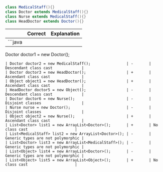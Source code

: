 ```java
class MedicalStaff(){}  
class Doctor extends MedicalStaff(){}  
class Nurse extends MedicalStaff(){}  
class HeadDoctor extends Doctor(){}  
```

|                                                     | Correct | Explanation                       |
|-----------------------------------------------------|---------|-----------------------------------|
| ```java 
Doctor doctor1 = new Doctor();
```                      | +       | No class cast                     |
| Doctor doctor2 = new MedicalStaff();                | -       | Descendant class cast             |
| Doctor doctor3 = new HeadDoctor();                  | +       | Ascendant class cast              |
| Object object1 = new HeadDoctor();                  | +       | Ascendant class cast              |
| HeadDoctor doctor5 = new Object();                  | -       | Descendant class cast             |
| Doctor doctor6 = new Nurse();                       | -       | Disjoint classes                  |
| Nurse nurse = new Doctor();                         | -       | Disjoint classes                  |
| Object object2 = new Nurse();                       | +       | Ascendant class cast              |
| List<Doctor> list1 = new ArrayList<Doctor>();       | +       | No class cast                     |
| List<MedicalStaff> list2 = new ArrayList<Doctor>(); | -       | Generic types are not polymorphic |
| List<Doctor> list3 = new ArrayList<MedicalStaff>(); | -       | Generic types are not polymorphic |
| List<Object> list4 = new ArrayList<Doctor>();       | -       | Generic types are not polymorphic |
| List<Object> list5 = new ArrayList<Object>();       | +       | No class cast                     |